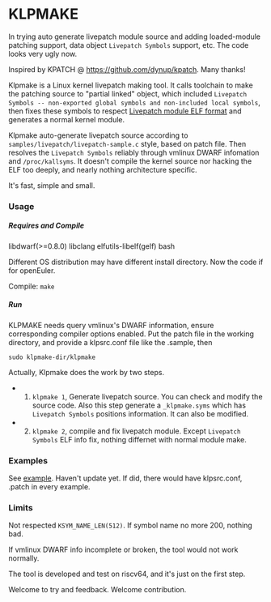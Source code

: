 # KLPMAKE

In trying auto generate livepatch module source and adding loaded-module patching support, data object `Livepatch Symbols` support, etc. The code looks very ugly now.

Inspired by KPATCH @ https://github.com/dynup/kpatch. Many thanks!

Klpmake is a Linux kernel livepatch making tool. It calls toolchain to make the patching source to "partial linked" object, which included `Livepatch Symbols -- non-exported global symbols and non-included local symbols`, then fixes these symbols to respect [Livepatch module ELF format](https://www.kernel.org/doc/html/latest/livepatch/module-elf-format.html) and generates a normal kernel module.

Klpmake auto-generate livepatch source according to `samples/livepatch/livepatch-sample.c` style, based on patch file. Then resolves the `Livepatch Symbols` reliably through vmlinux DWARF infomation and `/proc/kallsyms`. It doesn't compile the kernel source nor hacking the ELF too deeply, and nearly nothing architecture specific.

It's fast, simple and small.

### Usage

##### Requires and Compile

libdwarf(>=0.8.0) libclang elfutils-libelf(gelf) bash

Different OS distribution may have different install directory. Now the code if for openEuler.

Compile: `make`

##### Run

KLPMAKE needs query vmlinux's DWARF information, ensure corresponding compiler options enabled. Put the patch file in the working directory, and provide a klpsrc.conf file like the .sample, then
```
sudo klpmake-dir/klpmake
```

Actually, Klpmake does the work by two steps.
 - 1. `klpmake 1`, Generate livepatch source. You can check and modify the source code. Also this step generate a `_klpmake.syms` which has `Livepatch Symbols` positions information. It can also be modified.
 - 2. `klpmake 2`, compile and fix livepatch module. Except `Livepatch Symbols` ELF info fix, nothing differnet with normal module make.

### Examples

See [example](example/readme.md). Haven't update yet. If did, there would have klpsrc.conf, .patch in every example.

### Limits

Not respected `KSYM_NAME_LEN(512)`. If symbol name no more 200, nothing bad.

If vmlinux DWARF info incomplete or broken, the tool would not work normally.

The tool is developed and test on riscv64, and it's just on the first step.

Welcome to try and feedback. Welcome contribution.

